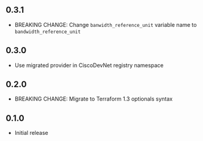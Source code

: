 ## 0.3.1

- BREAKING CHANGE: Change `banwidth_reference_unit` variable name to `bandwidth_reference_unit`

## 0.3.0

- Use migrated provider in CiscoDevNet registry namespace

## 0.2.0

- BREAKING CHANGE: Migrate to Terraform 1.3 optionals syntax

## 0.1.0

- Initial release
